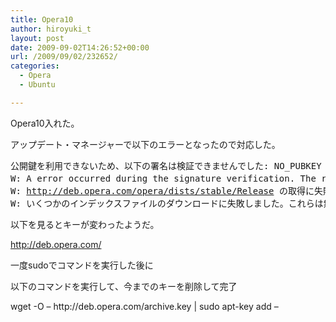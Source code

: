 ```yaml
---
title: Opera10
author: hiroyuki_t
layout: post
date: 2009-09-02T14:26:52+00:00
url: /2009/09/02/232652/
categories:
  - Opera
  - Ubuntu

---
```

<div class="section">
  <p>
    Opera10入れた。
  </p>
  
  <p>
  </p>
  
  <p>
    アップデート・マネージャーで以下のエラーとなったので対応した。
  </p>
  
  <pre>
公開鍵を利用できないため、以下の署名は検証できませんでした: NO_PUBKEY F9A2F76A9D1A0061
W: A error occurred during the signature verification. The repository is not updated and the previous index files will be used.GPG error: <a href="http://deb.opera.com" target="_blank">http://deb.opera.com</a> stable Release: 公開鍵を利用できないため、以下の署名は検証できませんでした: NO_PUBKEY F9A2F76A9D1A0061
W: <a href="http://deb.opera.com/opera/dists/stable/Release" target="_blank">http://deb.opera.com/opera/dists/stable/Release</a> の取得に失敗しました
W: いくつかのインデックスファイルのダウンロードに失敗しました。これらは無視されるか、古いものが代わりに使われます。
</pre>
  
  <p>
    以下を見るとキーが変わったようだ。
  </p>
  
  <p>
    <a href="http://deb.opera.com/" target="_blank">http://deb.opera.com/</a>
  </p>
  
  <p>
  </p>
  
  <p>
    一度sudoでコマンドを実行した後に
  </p>
  
  <p>
    以下のコマンドを実行して、今までのキーを削除して完了
  </p>
  
  <p>
    wget -O &#8211; http://deb.opera.com/archive.key | sudo apt-key add &#8211;
  </p>
</div>
